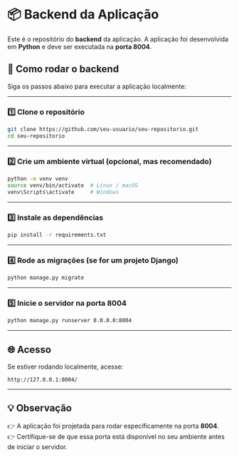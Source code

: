 # 📦 Backend da Aplicação

Este é o repositório do **backend** da aplicação. A aplicação foi desenvolvida em **Python** e deve ser executada na **porta 8004**.

## 🚀 Como rodar o backend

Siga os passos abaixo para executar a aplicação localmente:

---

### 1️⃣ Clone o repositório

```bash
git clone https://github.com/seu-usuario/seu-repositorio.git
cd seu-repositorio
```

---

### 2️⃣ Crie um ambiente virtual (opcional, mas recomendado)

```bash
python -m venv venv
source venv/bin/activate  # Linux / macOS
venv\Scripts\activate     # Windows
```

---

### 3️⃣ Instale as dependências

```bash
pip install -r requirements.txt
```

---

### 4️⃣ Rode as migrações (se for um projeto Django)

```bash
python manage.py migrate
```

---

### 5️⃣ Inicie o servidor na porta 8004

```bash
python manage.py runserver 0.0.0.0:8004
```

---

## 🌐 Acesso

Se estiver rodando localmente, acesse:

```
http://127.0.0.1:8004/
```

---

## 💡 Observação

👉 A aplicação foi projetada para rodar especificamente na porta **8004**.  
👉 Certifique-se de que essa porta está disponível no seu ambiente antes de iniciar o servidor.
